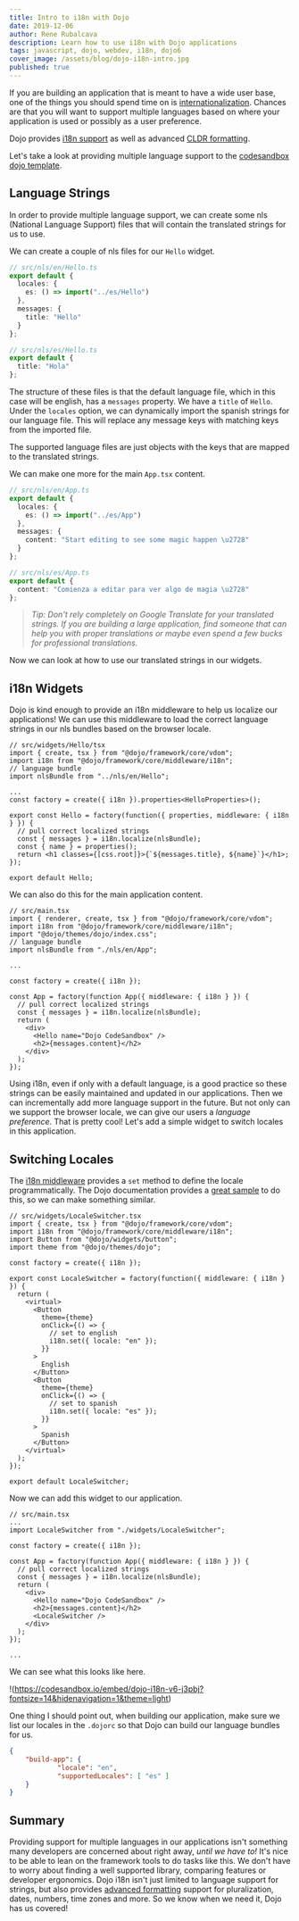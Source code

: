 ```yaml
---
title: Intro to i18n with Dojo
date: 2019-12-06
author: Rene Rubalcava
description: Learn how to use i18n with Dojo applications
tags: javascript, dojo, webdev, i18n, dojo6
cover_image: /assets/blog/dojo-i18n-intro.jpg
published: true
---
```


If you are building an application that is meant to have a wide user base, one of the things you should spend time on is [internationalization](https://en.wikipedia.org/wiki/Internationalization_and_localization). Chances are that you will want to support multiple languages based on where your application is used or possibly as a user preference.

Dojo provides [i18n support](https://dojo.io/learn/i18n/introduction) as well as advanced [CLDR formatting](https://dojo.io/learn/i18n/advanced-formatting-cldr).

Let's take a look at providing multiple language support to the [codesandbox dojo template](https://codesandbox.io/s/github/dojo/dojo-codesandbox-template).

## Language Strings

In order to provide multiple language support, we can create some nls (National Language Support) files that will contain the translated strings for us to use.

We can create a couple of nls files for our `Hello` widget.

```ts
// src/nls/en/Hello.ts
export default {
  locales: {
    es: () => import("../es/Hello")
  },
  messages: {
    title: "Hello"
  }
};

// src/nls/es/Hello.ts
export default {
  title: "Hola"
};
```

The structure of these files is that the default language file, which in this case will be english, has a `messages` property. We have a `title` of `Hello`. Under the `locales` option, we can dynamically import the spanish strings for our language file. This will replace any message keys with matching keys from the imported file.

The supported language files are just objects with the keys that are mapped to the translated strings.

We can make one more for the main `App.tsx` content.

```ts
// src/nls/en/App.ts
export default {
  locales: {
    es: () => import("../es/App")
  },
  messages: {
    content: "Start editing to see some magic happen \u2728"
  }
};

// src/nls/es/App.ts
export default {
  content: "Comienza a editar para ver algo de magia \u2728"
};
```

> _Tip: Don't rely completely on Google Translate for your translated strings. If you are building a large application, find someone that can help you with proper translations or maybe even spend a few bucks for professional translations._

Now we can look at how to use our translated strings in our widgets.

## i18n Widgets

Dojo is kind enough to provide an i18n middleware to help us localize our applications! We can use this middleware to load the correct language strings in our nls bundles based on the browser locale.

```tsx
// src/widgets/Hello/tsx
import { create, tsx } from "@dojo/framework/core/vdom";
import i18n from "@dojo/framework/core/middleware/i18n";
// language bundle
import nlsBundle from "../nls/en/Hello";

...
const factory = create({ i18n }).properties<HelloProperties>();

export const Hello = factory(function({ properties, middleware: { i18n } }) {
  // pull correct localized strings
  const { messages } = i18n.localize(nlsBundle);
  const { name } = properties();
  return <h1 classes={[css.root]}>{`${messages.title}, ${name}`}</h1>;
});

export default Hello;
```

We can also do this for the main application content.

```tsx
// src/main.tsx
import { renderer, create, tsx } from "@dojo/framework/core/vdom";
import i18n from "@dojo/framework/core/middleware/i18n";
import "@dojo/themes/dojo/index.css";
// language bundle
import nlsBundle from "./nls/en/App";

...

const factory = create({ i18n });

const App = factory(function App({ middleware: { i18n } }) {
  // pull correct localized strings
  const { messages } = i18n.localize(nlsBundle);
  return (
    <div>
      <Hello name="Dojo CodeSandbox" />
      <h2>{messages.content}</h2>
    </div>
  );
});
```

Using i18n, even if only with a default language, is a good practice so these strings can be easily maintained and updated in our applications. Then we can incrementally add more language support in the future. But not only can we support the browser locale, we can give our users a _language preference_. That is pretty cool! Let's add a simple widget to switch locales in this application.

## Switching Locales

The [i18n middleware](https://dojo.io/learn/middleware/available-middleware#i18n) provides a `set` method to define the locale programmatically. The Dojo documentation provides a [great sample](https://dojo.io/learn/i18n/introduction#changing-the-locale-within-an-application) to do this, so we can make something similar.

```tsx
// src/widgets/LocaleSwitcher.tsx
import { create, tsx } from "@dojo/framework/core/vdom";
import i18n from "@dojo/framework/core/middleware/i18n";
import Button from "@dojo/widgets/button";
import theme from "@dojo/themes/dojo";

const factory = create({ i18n });

export const LocaleSwitcher = factory(function({ middleware: { i18n } }) {
  return (
    <virtual>
      <Button
        theme={theme}
        onClick={() => {
          // set to english
          i18n.set({ locale: "en" });
        }}
      >
        English
      </Button>
      <Button
        theme={theme}
        onClick={() => {
          // set to spanish
          i18n.set({ locale: "es" });
        }}
      >
        Spanish
      </Button>
    </virtual>
  );
});

export default LocaleSwitcher;
```

Now we can add this widget to our application.

```tsx
// src/main.tsx
...
import LocaleSwitcher from "./widgets/LocaleSwitcher";

const factory = create({ i18n });

const App = factory(function App({ middleware: { i18n } }) {
  // pull correct localized strings
  const { messages } = i18n.localize(nlsBundle);
  return (
    <div>
      <Hello name="Dojo CodeSandbox" />
      <h2>{messages.content}</h2>
      <LocaleSwitcher />
    </div>
  );
});

...
```

We can see what this looks like here.

!(https://codesandbox.io/embed/dojo-i18n-v6-j3pbj?fontsize=14&hidenavigation=1&theme=light)

One thing I should point out, when building our application, make sure we list our locales in the `.dojorc` so that Dojo can build our language bundles for us.

```json
{
	"build-app": {
			"locale": "en",
			"supportedLocales": [ "es" ]
	}
}
```

## Summary

Providing support for multiple languages in our applications isn't something many developers are concerned about right away, _until we have to!_ It's nice to be able to lean on the framework tools to do tasks like this. We don't have to worry about finding a well supported library, comparing features or developer ergonomics. Dojo i18n isn't just limited to language support for strings, but also provides [advanced formatting](https://dojo.io/learn/i18n/advanced-formatting-cldr) support for pluralization, dates, numbers, time zones and more. So we know when we need it, Dojo has us covered!

